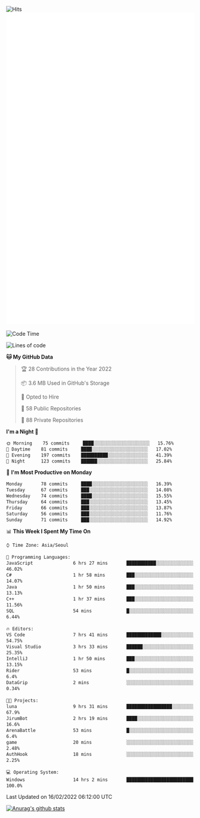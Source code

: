 ![Hits](https://hits.seeyoufarm.com/api/count/incr/badge.svg?url=https%3A%2F%2Fgithub.com%2Fkokose1234&count_bg=%2379C83D&title_bg=%23555555&icon=apple.svg&icon_color=%23E7E7E7&title=hits&edge_flat=false)
<br/>
![Metrics](https://github.com/kokose1234/kokose1234/blob/main/github-metrics.svg)

<!--START_SECTION:waka-->
![Code Time](http://img.shields.io/badge/Code%20Time-476%20hrs%2030%20mins-blue)

![Lines of code](https://img.shields.io/badge/From%20Hello%20World%20I%27ve%20Written-8%20Million%20lines%20of%20code-blue)

**🐱 My GitHub Data** 

> 🏆 28 Contributions in the Year 2022
 > 
> 📦 3.6 MB Used in GitHub's Storage 
 > 
> 💼 Opted to Hire
 > 
> 📜 58 Public Repositories 
 > 
> 🔑 88 Private Repositories  
 > 
**I'm a Night 🦉** 

```text
🌞 Morning    75 commits     ████░░░░░░░░░░░░░░░░░░░░░   15.76% 
🌆 Daytime    81 commits     ████░░░░░░░░░░░░░░░░░░░░░   17.02% 
🌃 Evening    197 commits    ██████████░░░░░░░░░░░░░░░   41.39% 
🌙 Night      123 commits    ██████░░░░░░░░░░░░░░░░░░░   25.84%

```
📅 **I'm Most Productive on Monday** 

```text
Monday       78 commits     ████░░░░░░░░░░░░░░░░░░░░░   16.39% 
Tuesday      67 commits     ███░░░░░░░░░░░░░░░░░░░░░░   14.08% 
Wednesday    74 commits     ████░░░░░░░░░░░░░░░░░░░░░   15.55% 
Thursday     64 commits     ███░░░░░░░░░░░░░░░░░░░░░░   13.45% 
Friday       66 commits     ███░░░░░░░░░░░░░░░░░░░░░░   13.87% 
Saturday     56 commits     ███░░░░░░░░░░░░░░░░░░░░░░   11.76% 
Sunday       71 commits     ███░░░░░░░░░░░░░░░░░░░░░░   14.92%

```


📊 **This Week I Spent My Time On** 

```text
⌚︎ Time Zone: Asia/Seoul

💬 Programming Languages: 
JavaScript               6 hrs 27 mins       ███████████░░░░░░░░░░░░░░   46.02% 
C#                       1 hr 58 mins        ███░░░░░░░░░░░░░░░░░░░░░░   14.07% 
Java                     1 hr 50 mins        ███░░░░░░░░░░░░░░░░░░░░░░   13.13% 
C++                      1 hr 37 mins        ███░░░░░░░░░░░░░░░░░░░░░░   11.56% 
SQL                      54 mins             █░░░░░░░░░░░░░░░░░░░░░░░░   6.44%

🔥 Editors: 
VS Code                  7 hrs 41 mins       █████████████░░░░░░░░░░░░   54.75% 
Visual Studio            3 hrs 33 mins       ██████░░░░░░░░░░░░░░░░░░░   25.35% 
IntelliJ                 1 hr 50 mins        ███░░░░░░░░░░░░░░░░░░░░░░   13.15% 
Rider                    53 mins             █░░░░░░░░░░░░░░░░░░░░░░░░   6.4% 
DataGrip                 2 mins              ░░░░░░░░░░░░░░░░░░░░░░░░░   0.34%

🐱‍💻 Projects: 
luna                     9 hrs 31 mins       █████████████████░░░░░░░░   67.9% 
JirumBot                 2 hrs 19 mins       ████░░░░░░░░░░░░░░░░░░░░░   16.6% 
ArenaBattle              53 mins             █░░░░░░░░░░░░░░░░░░░░░░░░   6.4% 
game                     20 mins             ░░░░░░░░░░░░░░░░░░░░░░░░░   2.48% 
AuthHook                 18 mins             ░░░░░░░░░░░░░░░░░░░░░░░░░   2.25%

💻 Operating System: 
Windows                  14 hrs 2 mins       █████████████████████████   100.0%

```


 Last Updated on 16/02/2022 06:12:00 UTC
<!--END_SECTION:waka-->

[![Anurag's github stats](https://github-readme-stats.vercel.app/api?username=kokose1234&theme=dracula)](https://github.com/anuraghazra/github-readme-stats)



	
